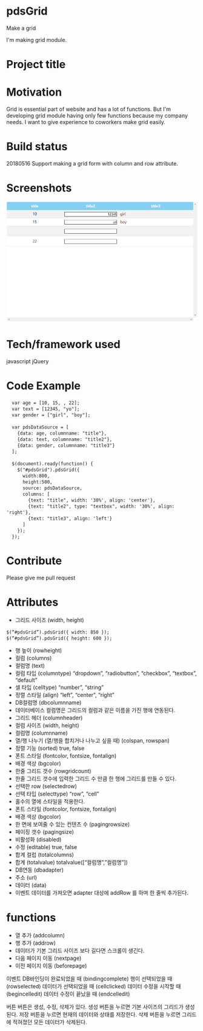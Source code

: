 # pdsGrid
Make a grid

I'm making grid module.

# Project title

# Motivation
Grid is essential part of website and has a lot of functions. 
But I'm developing grid module having only few functions because my company needs.
I want to give experience to coworkers make grid easily.

# Build status
20180516 Support making a grid form with column and row attribute.

# Screenshots
![Alt example of grid](grid.png)

# Tech/framework used
javascript
jQuery

# Code Example
```
  var age = [10, 15, , 22];
  var text = [12345, "yo"];
  var gender = ["girl", "boy"];

  var pdsDataSource = [
    {data: age, columnname: "title"},
    {data: text, columnname: "title2"},
    {data: gender, columnname: "title3"}
  ];

  $(document).ready(function() {
    $("#pdsGrid").pdsGrid({
      width:800,
      height:500,
      source: pdsDataSource,
      columns: [
        {text: "title", width: '30%', align: 'center'},
        {text: "title2", type: "textbox", width: '30%', align: 'right'},
        {text: "title3", align: 'left'}
      ]
    });
  });
```

# Contribute
Please give me pull request


# Attributes
* 그리드 사이즈 (width, height)
```
$(“#pdsGrid”).pdsGrid({ width: 850 });
$(“#pdsGrid”).pdsGrid({ height: 600 });
```
* 행 높이 (rowheight)
* 컬럼 (columns)
* 컬럼명 (text)
* 컬럼 타입 (columntype)
	“dropdown”, “radiobutton”, “checkbox”, “textbox”, “default”
* 셀 타입 (celltype)
		“number”, “string”
* 정렬 스타일 (align)
“left”, “center”, “right”
* DB컬럼명 (dbcolumnname)
* 데이터베이스 컬럼명은 그리드의 컬럼과 같은 이름을 가진 행에 연동된다.
* 그리드 헤더 (columnheader)
* 컬럼 사이즈  (width, height)
* 컬럼명 (columnname)
* 열/행 나누기 (열/행을 합치거나 나누고 싶을 때) (colspan, rowspan)
* 정렬 기능 (sorted)
  true, false
* 폰트 스타일 (fontcolor, fontsize, fontalign)
* 배경 색상 (bgcolor)
* 한줄 그리드 갯수 (rowgridcount)
* 한줄 그리드 갯수에 입력한 그리드 수 만큼 한 행에 그리드를 만들 수 있다.
* 선택한 row (selectedrow)
* 선택 타입 (selecttype)
  “row”, “cell”
* 홀수의 열에 스타일을 적용한다. 
* 폰트 스타일 (fontcolor, fontsize, fontalign)
* 배경 색상 (bgcolor)
* 한 면에 보여줄 수 있는 컨텐츠 수 (pagingrowsize)
* 페이징 갯수 (pagingsize)
* 비활성화 (disabled)
* 수정 (editable)
  true, false
* 합계 컬럽 (totalcolumns)
* 합계 (totalvalue)
  totalvalue([“컬럼명”,”컬럼명”])
* DB연동 (dbadapter)
* 주소 (url)
* 데이터 (data)
* 이벤트
  데이터를 가져오면 adapter 대상에 addRow 를 하며 한 줄씩 추가된다.

# functions
* 열 추가 (addcolumn)
* 행 추가 (addrow)
* 데이터가 기본 그리드 사이즈 보다 길다면 스크롤이 생긴다.
* 다음 페이지 이동 (nextpage)
* 이전 페이지 이동 (beforepage)

이벤트
DB바인딩이 완료되었을 때 (bindingcomplete)
행이 선택되었을 때 (rowselected)
데이터가 선택되었을 때 (cellclicked)
데이터 수정을 시작할 때 (begincelledit)
데이터 수정이 끝났을 때 (endcelledit)



버튼
버튼은 생성, 수정, 삭제가 있다.
생성 버튼을 누르면 기본 사이즈의 그리드가 생성된다.
저장 버튼을 누르면 현재의 데이터와 상태를 저장한다.
삭제 버튼을 누르면 그리드에 적혀졌던 모든 데이터가 삭제된다.

